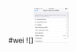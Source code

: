 #wei
![]<img src="https://github.com/weiyunling/pic/blob/master/2016-2-29/High%20Latency%20DNS.png" alt="wifi"  width="70" height="70"/>
